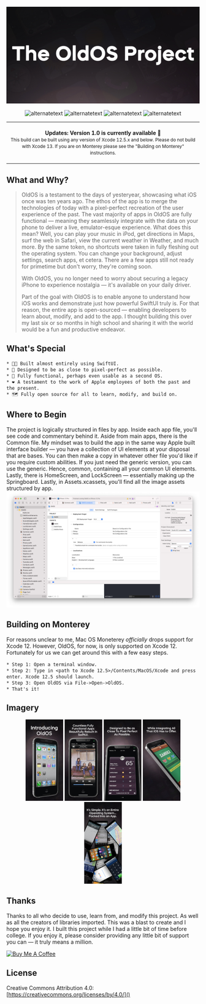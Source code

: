 ![](Images/Header.jpg)
<p align="center">
        <img src="https://img.shields.io/badge/Language-SwiftUI-orange" alt="alternatetext">
	<img src="https://img.shields.io/badge/Sprinkles%20of-Swift%2C%20Objective--C-red" alt="alternatetext">
	<img src="https://img.shields.io/badge/Version-1.0%20(15)-blue" alt="alternatetext">
	<img src="https://img.shields.io/badge/Who%3F-%40zzanehip%20(Zane)-yellowgreen" alt="alternatetext">
</p>

<p align="center">
<table>
<tbody>
<td align="center">
<img width="2000" height="0"><br>
<b>Updates: Version 1.0 is currently available 🎉</b><br>
<small>This build can be built using any version of Xcode 12.5.x and below. Please do not build with Xcode 13. If you are on Monterey please see the "Building on Monterey" instructions.</small>
<img width="2000" height="0">
</td>
</tbody>
</table>
</p>

## What and Why?

> OldOS is a testament to the days of yesteryear, showcasing what iOS once was ten years ago. The ethos of the app is to merge the technologies of today with a pixel-perfect recreation of the user experience of the past. The vast majority of apps in OldOS are fully functional — meaning they seamlessly integrate with the data on your phone to deliver a live, emulator-esque experience. What does this mean? Well, you can play your music in iPod, get directions in Maps, surf the web in Safari, view the current weather in Weather, and much more. By the same token, no shortcuts were taken in fully fleshing out the operating system. You can change your background, adjust settings, search apps, et cetera. There are a few apps still not ready for primetime but don't worry, they're coming soon.
> 
> With OldOS, you no longer need to worry about securing a legacy iPhone to experience nostalgia — it's available on your daily driver.
> 
> Part of the goal with OldOS is to enable anyone to understand how iOS works and demonstrate just how powerful SwiftUI truly is. For that reason, the entire app is open-sourced — enabling developers to learn about, modify, and add to the app. I thought building this over my last six or so months in high school and sharing it with the world would be a fun and productive endeavor.

## What's Special

	* 🧑‍💻 Built almost entirely using SwiftUI.
	* 🎨 Designed to be as close to pixel-perfect as possible.
	* 📱 Fully functional, perhaps even usable as a second OS.
	* ❤️ A testament to the work of Apple employees of both the past and the present.
	* 🗺️ Fully open source for all to learn, modify, and build on.

## Where to Begin

The project is logically structured in files by app. Inside each app file, you'll see code and commentary behind it. Aside from main apps, there is the Common file. My mindset was to build the app in the same way Apple built interface builder — you have a collection of UI elements at your disposal that are bases. You can then make a copy in whatever other file you'd like if you require custom abilities. If you just need the generic version, you can use the generic. Hence, common, containing all your common UI elements. Lastly, there is HomeScreen, and LockScreen — essentially making up the Springboard. Lastly, in Assets.xcassets, you'll find all the image assets structured by app.
![](Images/Files.png)

## Building on Monterey

For reasons unclear to me, Mac OS Moneterey <em>officially</em> drops support for Xcode 12. However, OldOS, for now, is only supported on Xcode 12. Fortunately for us we can get around this with a few easy steps.

	* Step 1: Open a terminal window.
	* Step 2: Type in <path to Xcode 12.5>/Contents/MacOS/Xcode and press enter. Xcode 12.5 should launch.
	* Step 3: Open OldOS via File->Open->OldOS.
	* That's it!
	

## Imagery

<p align="center">
  <img src="Images/Market_1.jpg" width="19.5%" />
  <img src="Images/Market_2.jpg" width="19.5%" /> 
  <img src="Images/Market_3.jpg" width="19.5%" />
  <img src="Images/Market_4.jpg" width="19.5%" />
  <img src="Images/Market_5.jpg" width="19.5%" />
</p>

## Thanks

Thanks to all who decide to use, learn from, and modify this project. As well as all the creators of libraries imported. This was a  blast to create and I hope you enjoy it. I built this project while I had a little bit of time before college. If you enjoy it, please consider providing any little bit of support you can — it truly means a million.

 <a href="https://www.buymeacoffee.com/zzanehip" target="_blank"><img src="https://cdn.buymeacoffee.com/buttons/default-orange.png" alt="Buy Me A Coffee" height="41" width="174"></a>

## License
Creative Commons Attribution 4.0: [https://creativecommons.org/licenses/by/4.0/]()

